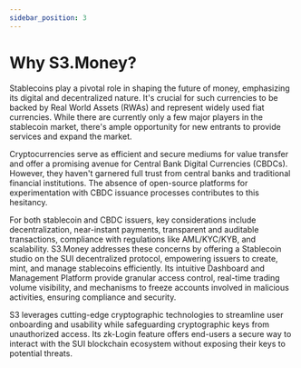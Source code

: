```yaml
---
sidebar_position: 3
---
```


# Why S3.Money?

Stablecoins play a pivotal role in shaping the future of money, emphasizing its digital and decentralized nature. It's crucial for such currencies to be backed by Real World Assets (RWAs) and represent widely used fiat currencies. While there are currently only a few major players in the stablecoin market, there's ample opportunity for new entrants to provide services and expand the market.

Cryptocurrencies serve as efficient and secure mediums for value transfer and offer a promising avenue for Central Bank Digital Currencies (CBDCs). However, they haven't garnered full trust from central banks and traditional financial institutions. The absence of open-source platforms for experimentation with CBDC issuance processes contributes to this hesitancy.

For both stablecoin and CBDC issuers, key considerations include decentralization, near-instant payments, transparent and auditable transactions, compliance with regulations like AML/KYC/KYB, and scalability. S3.Money addresses these concerns by offering a Stablecoin studio on the SUI decentralized protocol, empowering issuers to create, mint, and manage stablecoins efficiently. Its intuitive Dashboard and Management Platform provide granular access control, real-time trading volume visibility, and mechanisms to freeze accounts involved in malicious activities, ensuring compliance and security.

S3 leverages cutting-edge cryptographic technologies to streamline user onboarding and usability while safeguarding cryptographic keys from unauthorized access. Its zk-Login feature offers end-users a secure way to interact with the SUI blockchain ecosystem without exposing their keys to potential threats.

